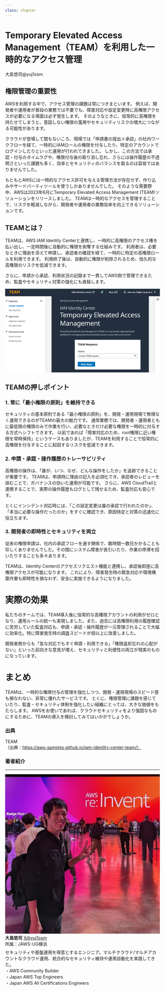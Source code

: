 ```yaml
---
class: chapter
---
```


# Temporary Elevated Access Management（TEAM）を利用した一時的なアクセス管理

<div class="flush-right">
大島悠司@yuj1osm
</div>

## 権限管理の重要性

AWSを利用する中で、アクセス管理の課題は常につきまといます。
例えば、開発者や運用者が普段の業務では不要でも、障害対応や設定変更時に高権限アクセスが必要になる場面は必ず発生します。
そのようなときに、恒常的に高権限を持たせてしまうと、意図しない権限の濫用やセキュリティリスクの増大につながる可能性があります。

クラウドが登場して間もないころ、現場では「申請書の提出＋承認」の社内ワークフローを経て、一時的にIAMロールの権限を付与したり、特定のアカウントでログインしたりといった運用が行われてきました。
しかし、この方法では承認・付与のタイムラグや、権限付与後の取り消し忘れ、さらには操作履歴の不透明さといった課題も多く、効率とセキュリティのバランスを取るのは容易ではありませんでした。

もともとAWSには一時的なアクセス許可を与える管理方法が存在せず、作り込みやサードパーティツールを使うしかありませんでした。
そのような需要野中、AWSは2023年6月にTemporary Elevated Access Management (TEAM)ソリューションをリリースしました。
TEAMは一時的なアクセスを管理することで、リスクを軽減しながら、開発者や運用者の業務効率を向上できるソリューションです。

## TEAMとは？

TEAMは、AWS IAM Identity Centerと連携し、一時的に高権限のアクセス権を払い出し、一定時間後に自動的に権限を剥奪する仕組みです。
利用者は、必要なときに理由を添えて申請し、承認者の確認を経て、一時的に特定の高権限ロールを利用できます。
利用終了後は、自動的に権限が削除されるため、恒久的な高権限のリスクを低減できます。

さらに、申請から承認、利用状況の記録まで一貫してAWS側で管理できるため、監査やセキュリティ対策の強化にも直結します。

![TEAMダッシュボード](images/chap-yuj1osm-team/team-dashboard.png)

## TEAMの押しポイント

### 1. 常に「最小権限の原則」を維持できる

セキュリティの基本原則である「最小権限の原則」を、開発・運用現場で無理なく運用できるのがTEAMの最大の魅力です。
通常業務では、開発者・運用者ともに最低限の権限のみで作業を行い、必要なときだけ必要な権限を一時的に付与する方式へシフトできます。
以前であれば「障害対応のため、root権限に近い権限を常時保持」というケースもありましたが、TEAMを利用することで恒常的に高権限を付与することに起因するリスクを低減できます。

### 2. 申請・承認・操作履歴のトレーサビリティ

高権限の操作は、「誰が、いつ、なぜ、どんな操作をしたか」を追跡できることが重要です。
TEAMは、申請時に理由の記入を必須化でき、承認者のレビューを挟むことで、ガバナンスの効いた運用が可能です。
さらに、AWS CloudTrailと連携することで、実際の操作履歴もログとして残せるため、監査対応も安心です。

とくにインシデント対応時には、「この設定変更は誰の承認で行われたのか」、「本当に必要な操作だったのか」をすぐに確認でき、原因特定と対策の迅速化に役立ちます。

### 3. 開発者の即時性とセキュリティを両立

従来の権限申請は、社内の承認フローを通す関係で、数時間〜数日かかることも珍しくありませんでした。その間にシステム障害が長引いたり、作業の停滞を招いたりすることも多々あります。

TEAMは、Identity Centerのアクセスリクエスト機能と連携し、承認後即座に高権限アクセスが可能になります。
これにより、障害発生時の緊急対応や環境構築作業も即時性を損なわず、安全に実施できるようになりました。

# 実際の効果
私たちのチームでは、TEAM導入後に恒常的な高権限アカウントの利用がゼロとなり、運用ルールの統一も実現しました。また、過去には高権限利用の履歴確認に苦労していた監査対応も、申請・承認・操作履歴が一元管理されることで大幅に効率化。特に障害発生時の調査スピードが倍以上に改善しました。

開発者側からも「急な対応でもすぐ申請・利用できる」「権限返却忘れの心配がない」といった前向きな意見が増え、セキュリティと利便性の両立が現実のものになっています。

# まとめ

TEAMは、一時的な権限付与の管理を強化しつつ、開発・運用現場のスピード感も損なわない、非常に優れたサービスです。
とくに、権限管理に課題を感じていたり、監査・セキュリティ体制を強化したい組織にとっては、大きな価値をもたらします。
AWSをお使いであれば、クラウドセキュリティをより強固なものにするために、TEAMの導入を検討してみてはいかがでしょうか。

### 出典

TEAM<br>
（出典：https://aws-samples.github.io/iam-identity-center-team/）

### 著者紹介

---

<div class="author-profile">
    <img src="images/yuj1osm.jpg">
    <div>
        <div>
            <b>大島悠司</b>
            <a href="https://x.com/yuj1osm">X@yuj1osm</a>
        </div>
        <div>
            所属：JAWS-UG横浜
        </div>
    </div>
</div>
<p style="margin-top: 0.5em; margin-bottom: 2em;">
セキュリティや基盤運用を得意とするエンジニア。マルチクラウド/マルチアカウントなクラウド運用、統合的なセキュリティ維持や運用自動化を実践してきた。<br>
・AWS Community Builder<br>
・Japan AWS Top Engineers<br>
・Japan AWS All Certifications Engineers
</p>
